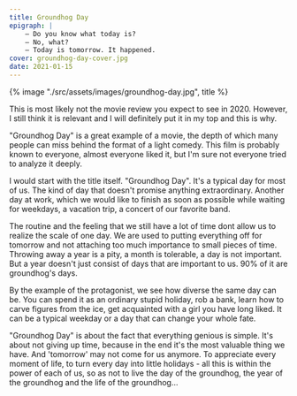 ```yaml
---
title: Groundhog Day
epigraph: |
    – Do you know what today is?
    – No, what?
    – Today is tomorrow. It happened.
cover: groundhog-day-cover.jpg
date: 2021-01-15
---
```

{% image "./src/assets/images/groundhog-day.jpg", title %}

This is most likely not the movie review you expect to see in 2020. However, I still think it is relevant and I will definitely put it in my top and this is why.

"Groundhog Day" is a great example of a movie, the depth of which many people can miss behind the format of a light comedy. This film is probably known to everyone, almost everyone liked it, but I'm sure not everyone tried to analyze it deeply.

I would start with the title itself. "Groundhog Day". It's a typical day for most of us. The kind of day that doesn't promise anything extraordinary. Another day at work, which we would like to finish as soon as possible while waiting for weekdays, a vacation trip, a concert of our favorite band.

The routine and the feeling that we still have a lot of time dont allow us to realize the scale of one day. We are used to putting everything off for tomorrow and not attaching too much importance to small pieces of time. Throwing away a year is a pity, a month is tolerable, a day is not important. But a year doesn't just consist of days that are important to us. 90% of it are groundhog's days.

By the example of the protagonist, we see how diverse the same day can be. You can spend it as an ordinary stupid holiday, rob a bank, learn how to carve figures from the ice, get acquainted with a girl you have long liked. It can be a typical weekday or a day that can change your whole fate.

"Groundhog Day" is about the fact that everything genious is simple. It's about not giving up time, because in the end it's the most valuable thing we have. And 'tomorrow' may not come for us anymore. To appreciate every moment of life, to turn every day into little holidays - all this is within the power of each of us, so as not to live the day of the groundhog, the year of the groundhog and the life of the groundhog...